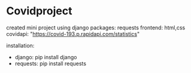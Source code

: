 # Covidproject

created mini project using django 
packages:
  requests
frontend: html,css
covidapi: "https://covid-193.p.rapidapi.com/statistics"

installation:
 - django: pip install django
 - requests: pip install requests
